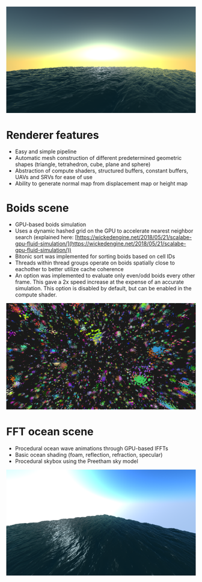 ![github-small](Gidim/Resources/Textures/Showcase1.png)

# Renderer features
* Easy and simple pipeline
* Automatic mesh construction of different predetermined geometric shapes (triangle, tetrahedron, cube, plane and sphere)
* Abstraction of compute shaders, structured buffers, constant buffers, UAVs and SRVs for ease of use
* Ability to generate normal map from displacement map or height map

# Boids scene
* GPU-based boids simulation
* Uses a dynamic hashed grid on the GPU to accelerate nearest neighbor search (explained here: [https://wickedengine.net/2018/05/21/scalabe-gpu-fluid-simulation/](https://wickedengine.net/2018/05/21/scalabe-gpu-fluid-simulation/))
* Bitonic sort was implemented for sorting boids based on cell IDs
* Threads within thread groups operate on boids spatially close to eachother to better utilize cache coherence
* An option was implemented to evaluate only even/odd boids every other frame. This gave a 2x speed increase at the expense of an accurate simulation. This option is disabled by default, but can be enabled in the compute shader.

![github-small](Gidim/Resources/Textures/Showcase3.png)

# FFT ocean scene
* Procedural ocean wave animations through GPU-based IFFTs
* Basic ocean shading (foam, reflection, refraction, specular)
* Procedural skybox using the Preetham sky model

![github-small](Gidim/Resources/Textures/Showcase2.png)
